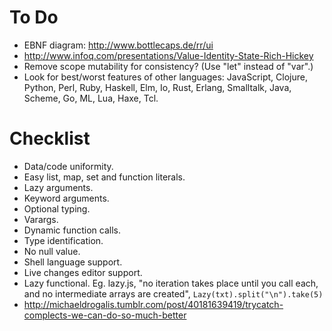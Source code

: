 # To Do #

- EBNF diagram: http://www.bottlecaps.de/rr/ui
- http://www.infoq.com/presentations/Value-Identity-State-Rich-Hickey
- Remove scope mutability for consistency? (Use "let" instead of "var".)
- Look for best/worst features of other languages: JavaScript, Clojure, Python, Perl, Ruby, Haskell, Elm, Io, Rust, Erlang, Smalltalk, Java, Scheme, Go, ML, Lua, Haxe, Tcl.

# Checklist #

- Data/code uniformity.
- Easy list, map, set and function literals. 
- Lazy arguments.
- Keyword arguments.
- Optional typing.
- Varargs.
- Dynamic function calls.
- Type identification.
- No null value.
- Shell language support.
- Live changes editor support. 
- Lazy functional. Eg. lazy.js, "no iteration takes place until you call each, and no intermediate arrays are created", `Lazy(txt).split("\n").take(5)`
- http://michaeldrogalis.tumblr.com/post/40181639419/trycatch-complects-we-can-do-so-much-better
